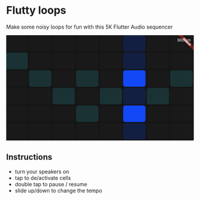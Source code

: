 # Flutty loops

Make some noisy loops for fun with this 5K Flutter Audio sequencer 

![screnshot](assets/screenshot.png)

## Instructions

- turn your speakers on
- tap to de/activate cells
- double tap to pause / resume
- slide up/down to change the tempo